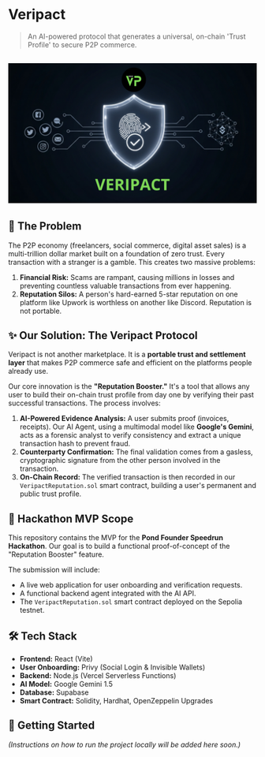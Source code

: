 # Veripact

> An AI-powered protocol that generates a universal, on-chain 'Trust Profile' to secure P2P commerce.

![Veripact Banner](./assets/banner.png) 
---

## 🎯 The Problem

The P2P economy (freelancers, social commerce, digital asset sales) is a multi-trillion dollar market built on a foundation of zero trust. Every transaction with a stranger is a gamble. This creates two massive problems:

1.  **Financial Risk:** Scams are rampant, causing millions in losses and preventing countless valuable transactions from ever happening.
2.  **Reputation Silos:** A person's hard-earned 5-star reputation on one platform like Upwork is worthless on another like Discord. Reputation is not portable.

## ✨ Our Solution: The Veripact Protocol

Veripact is not another marketplace. It is a **portable trust and settlement layer** that makes P2P commerce safe and efficient on the platforms people already use.

Our core innovation is the **"Reputation Booster."** It's a tool that allows any user to build their on-chain trust profile from day one by verifying their past successful transactions. The process involves:

1.  **AI-Powered Evidence Analysis:** A user submits proof (invoices, receipts). Our AI Agent, using a multimodal model like **Google's Gemini**, acts as a forensic analyst to verify consistency and extract a unique transaction hash to prevent fraud.
2.  **Counterparty Confirmation:** The final validation comes from a gasless, cryptographic signature from the other person involved in the transaction.
3.  **On-Chain Record:** The verified transaction is then recorded in our `VeripactReputation.sol` smart contract, building a user's permanent and public trust profile.

## 🚀 Hackathon MVP Scope

This repository contains the MVP for the **Pond Founder Speedrun Hackathon**. Our goal is to build a functional proof-of-concept of the "Reputation Booster" feature.

The submission will include:
- A live web application for user onboarding and verification requests.
- A functional backend agent integrated with the AI API.
- The `VeripactReputation.sol` smart contract deployed on the Sepolia testnet.

## 🛠️ Tech Stack

- **Frontend:** React (Vite)
- **User Onboarding:** Privy (Social Login & Invisible Wallets)
- **Backend:** Node.js (Vercel Serverless Functions)
- **AI Model:** Google Gemini 1.5
- **Database:** Supabase
- **Smart Contract:** Solidity, Hardhat, OpenZeppelin Upgrades

## 🏁 Getting Started

*(Instructions on how to run the project locally will be added here soon.)*
